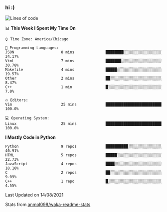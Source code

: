### hi :)

<!--START_SECTION:waka-->
![Lines of code](https://img.shields.io/badge/From%20Hello%20World%20I%27ve%20Written-771877%20lines%20of%20code-blue)

📊 **This Week I Spent My Time On** 

```text
⌚︎ Time Zone: America/Chicago

💬 Programming Languages: 
JSON                     8 mins              ████████░░░░░░░░░░░░░░░░░   34.17% 
VimL                     7 mins              ███████░░░░░░░░░░░░░░░░░░   30.78% 
Makefile                 4 mins              █████░░░░░░░░░░░░░░░░░░░░   19.57% 
Other                    2 mins              ██░░░░░░░░░░░░░░░░░░░░░░░   8.47% 
C++                      1 min               █░░░░░░░░░░░░░░░░░░░░░░░░   7.0%

🔥 Editors: 
Vim                      25 mins             █████████████████████████   100.0%

💻 Operating System: 
Linux                    25 mins             █████████████████████████   100.0%

```

**I Mostly Code in Python** 

```text
Python                   9 repos             ██████████░░░░░░░░░░░░░░░   40.91% 
HTML                     5 repos             █████░░░░░░░░░░░░░░░░░░░░   22.73% 
JavaScript               4 repos             ████░░░░░░░░░░░░░░░░░░░░░   18.18% 
C                        2 repos             ██░░░░░░░░░░░░░░░░░░░░░░░   9.09% 
C++                      1 repo              █░░░░░░░░░░░░░░░░░░░░░░░░   4.55%

```



 Last Updated on 14/08/2021
<!--END_SECTION:waka-->

Stats from [anmol098/waka-readme-stats](https://github.com/anmol098/waka-readme-stats)